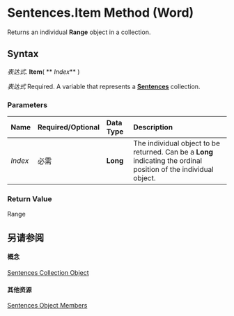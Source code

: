 
# Sentences.Item Method (Word)

Returns an individual  **Range** object in a collection.


## Syntax

 _表达式_. **Item**( ** _Index_** )

 _表达式_ Required. A variable that represents a **[Sentences](bcb9653d-bada-8e51-f47d-58f17dae19fe.md)** collection.


### Parameters



|**Name**|**Required/Optional**|**Data Type**|**Description**|
|:-----|:-----|:-----|:-----|
| _Index_|必需|**Long**|The individual object to be returned. Can be a  **Long** indicating the ordinal position of the individual object.|

### Return Value

Range


## 另请参阅


#### 概念


[Sentences Collection Object](bcb9653d-bada-8e51-f47d-58f17dae19fe.md)
#### 其他资源


[Sentences Object Members](http://msdn.microsoft.com/library/a4668263-ff76-6f12-15f5-951d5db96431%28Office.15%29.aspx)